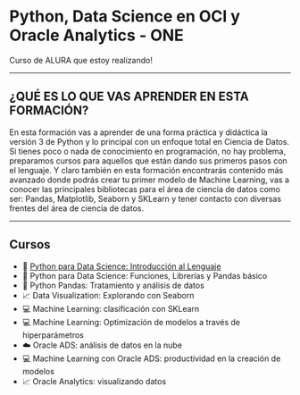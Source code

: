 # Python, Data Science en OCI y Oracle Analytics - ONE
Curso de ALURA que estoy realizando!

---

## ¿QUÉ ES LO QUE VAS APRENDER EN ESTA FORMACIÓN?
En esta formación vas a aprender de una forma práctica y didáctica la versión 3 de Python y lo principal con un enfoque total en Ciencia de Datos. Si tienes poco o nada de conocimiento en programación, no hay problema, preparamos cursos para aquellos que están dando sus primeros pasos con el lenguaje. Y claro también en esta formación encontrarás contenido más avanzado donde podrás crear tu primer modelo de Machine Learning, vas a conocer las principales bibliotecas para el área de ciencia de datos como ser: Pandas, Matplotlib, Seaborn y SKLearn y tener contacto con diversas frentes del área de ciencia de datos.

---

## Cursos
- 🐍  <a href="(https://github.com/Tushima437/python/blob/main/Python%20para%20Data%20Science%3A%20Introducción%20al%20Lenguaje.ipynb)">Python para Data Science: Introducción al Lenguaje</a>
- 🐍 Python para Data Science: Funciones, Librerías y Pandas básico
- 🐼 Python Pandas: Tratamiento y análisis de datos
- 📈 Data Visualization: Explorando con Seaborn
- 💻 Machine Learning: clasificación con SKLearn
- 💻 Machine Learning: Optimización de modelos a través de hiperparámetros
- ☁️ Oracle ADS: análisis de datos en la nube
- 💻 Machine Learning con Oracle ADS: productividad en la creación de modelos
- 📈 Oracle Analytics: visualizando datos
